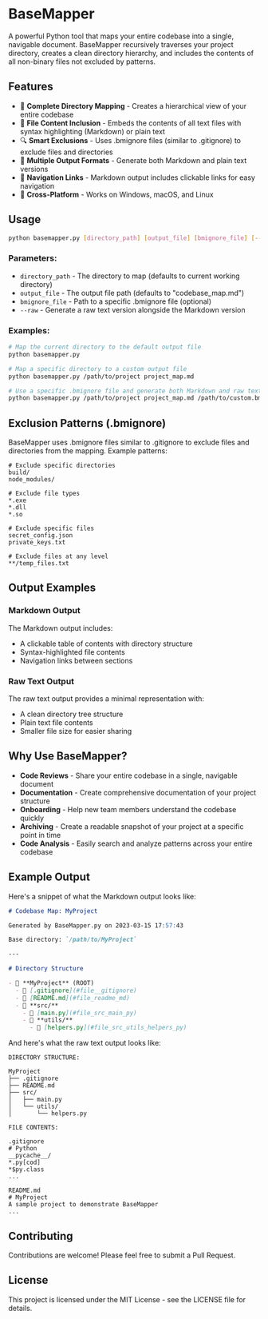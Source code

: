 # BaseMapper

A powerful Python tool that maps your entire codebase into a single, navigable document. BaseMapper recursively traverses your project directory, creates a clean directory hierarchy, and includes the contents of all non-binary files not excluded by patterns.

## Features

- 📂 **Complete Directory Mapping** - Creates a hierarchical view of your entire codebase
- 📄 **File Content Inclusion** - Embeds the contents of all text files with syntax highlighting (Markdown) or plain text
- 🔍 **Smart Exclusions** - Uses .bmignore files (similar to .gitignore) to exclude files and directories
- 🎨 **Multiple Output Formats** - Generate both Markdown and plain text versions
- 🔗 **Navigation Links** - Markdown output includes clickable links for easy navigation
- 🔄 **Cross-Platform** - Works on Windows, macOS, and Linux

## Usage

```bash
python basemapper.py [directory_path] [output_file] [bmignore_file] [--raw]
```

### Parameters:

- `directory_path` - The directory to map (defaults to current working directory)
- `output_file` - The output file path (defaults to "codebase_map.md")
- `bmignore_file` - Path to a specific .bmignore file (optional)
- `--raw` - Generate a raw text version alongside the Markdown version

### Examples:

```bash
# Map the current directory to the default output file
python basemapper.py

# Map a specific directory to a custom output file
python basemapper.py /path/to/project project_map.md

# Use a specific .bmignore file and generate both Markdown and raw text
python basemapper.py /path/to/project project_map.md /path/to/custom.bmignore --raw
```

## Exclusion Patterns (.bmignore)

BaseMapper uses .bmignore files similar to .gitignore to exclude files and directories from the mapping. Example patterns:

```
# Exclude specific directories
build/
node_modules/

# Exclude file types
*.exe
*.dll
*.so

# Exclude specific files
secret_config.json
private_keys.txt

# Exclude files at any level
**/temp_files.txt
```

## Output Examples

### Markdown Output

The Markdown output includes:
- A clickable table of contents with directory structure
- Syntax-highlighted file contents
- Navigation links between sections

### Raw Text Output

The raw text output provides a minimal representation with:
- A clean directory tree structure
- Plain text file contents
- Smaller file size for easier sharing

## Why Use BaseMapper?

- **Code Reviews** - Share your entire codebase in a single, navigable document
- **Documentation** - Create comprehensive documentation of your project structure
- **Onboarding** - Help new team members understand the codebase quickly
- **Archiving** - Create a readable snapshot of your project at a specific point in time
- **Code Analysis** - Easily search and analyze patterns across your entire codebase

## Example Output

Here's a snippet of what the Markdown output looks like:

```markdown
# Codebase Map: MyProject

Generated by BaseMapper.py on 2023-03-15 17:57:43

Base directory: `/path/to/MyProject`

---

# Directory Structure

- 📂 **MyProject** (ROOT)
  - 📄 [.gitignore](#file__gitignore)
  - 📄 [README.md](#file_readme_md)
  - 📁 **src/**
    - 📄 [main.py](#file_src_main_py)
    - 📁 **utils/**
      - 📄 [helpers.py](#file_src_utils_helpers_py)
```

And here's what the raw text output looks like:

```
DIRECTORY STRUCTURE:

MyProject
├── .gitignore
├── README.md
├── src/
│   ├── main.py
│   └── utils/
│       └── helpers.py

FILE CONTENTS:

.gitignore
# Python
__pycache__/
*.py[cod]
*$py.class
...

README.md
# MyProject
A sample project to demonstrate BaseMapper
...
```

## Contributing

Contributions are welcome! Please feel free to submit a Pull Request.

## License

This project is licensed under the MIT License - see the LICENSE file for details. 